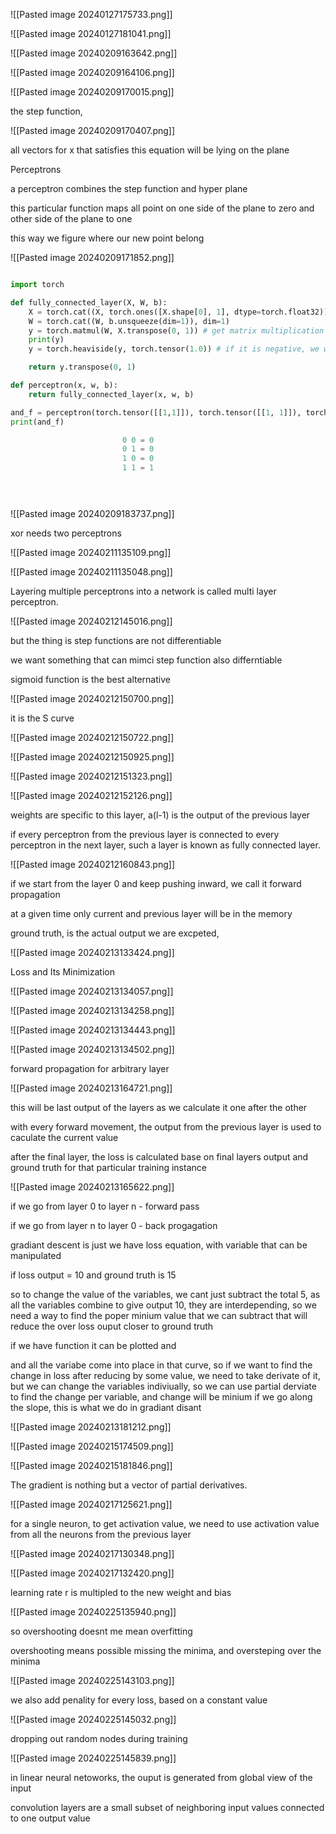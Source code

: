 
![[Pasted image 20240127175733.png]]

![[Pasted image 20240127181041.png]]

![[Pasted image 20240209163642.png]]

![[Pasted image 20240209164106.png]]

![[Pasted image 20240209170015.png]]

the step function, 

![[Pasted image 20240209170407.png]]

all vectors for x that satisfies this equation will be lying on the plane

Perceptrons

a perceptron combines the step function and hyper plane

this particular function maps all point on one side of the plane to zero and other side of the plane to one


this way we figure where our new point belong

![[Pasted image 20240209171852.png]]

```python

import torch

def fully_connected_layer(X, W, b):
    X = torch.cat((X, torch.ones([X.shape[0], 1], dtype=torch.float32)), dim=1)
    W = torch.cat((W, b.unsqueeze(dim=1)), dim=1)
    y = torch.matmul(W, X.transpose(0, 1)) # get matrix multiplication
    print(y)
    y = torch.heaviside(y, torch.tensor(1.0)) # if it is negative, we will get zero, positive, one

    return y.transpose(0, 1)

def perceptron(x, w, b):
    return fully_connected_layer(x, w, b)

and_f = perceptron(torch.tensor([[1,1]]), torch.tensor([[1, 1]]), torch.tensor([-1.5]))
print(and_f)

                         0 0 = 0
                         0 1 = 0                         
                         1 0 = 0
                         1 1 = 1


           
```


![[Pasted image 20240209183737.png]]


xor needs two perceptrons

![[Pasted image 20240211135109.png]]

![[Pasted image 20240211135048.png]]

Layering multiple perceptrons into a network is called multi layer perceptron.

![[Pasted image 20240212145016.png]]



but the thing is step functions are not differentiable



we want something that can mimci step function also differntiable

sigmoid function is the best alternative

![[Pasted image 20240212150700.png]]

it is the S curve

![[Pasted image 20240212150722.png]]

![[Pasted image 20240212150925.png]]

![[Pasted image 20240212151323.png]]

![[Pasted image 20240212152126.png]]

weights are specific to this layer, a(l-1) is the output of the previous layer

if every perceptron from the previous layer is connected to every perceptron in the next layer, such a layer is known as fully connected layer.

![[Pasted image 20240212160843.png]]

if we start from the layer 0 and keep pushing inward, we call it forward propagation

at a given time only current and previous layer will be in the memory

ground truth, is the actual output we are excpeted, 

![[Pasted image 20240213133424.png]]

Loss and Its Minimization

![[Pasted image 20240213134057.png]]

![[Pasted image 20240213134258.png]]


![[Pasted image 20240213134443.png]]


![[Pasted image 20240213134502.png]]

forward propagation for arbitrary layer

![[Pasted image 20240213164721.png]]

this will be last output of the layers as we calculate it one after the other

with every forward movement, the output from the previous layer is used to caculate the current value

after the final layer, the loss is calculated base on final layers output and ground truth for that particular training instance

![[Pasted image 20240213165622.png]]



if we go from layer 0 to layer n - forward pass

if we go from layer n to layer 0 - back progagation


gradiant descent is just we have loss equation, with variable that can be manipulated

if loss output = 10 and ground truth is 15

so to change the value of the variables, we cant just subtract the total 5, as all the variables combine to give output 10, they are interdepending, so we need a way to find the poper minium value that we can subtract that will reduce the over loss ouput closer to ground truth

if we have function it can be plotted and 

and all the variabe come into place in that curve, so if we want to find the change in loss after reducing by some value, we need to take derivate of it, but we can change the variables indiviually, so we can use partial derviate to find the change per variable, and change will be minium if we go along the slope, this is what we do in gradiant disant

![[Pasted image 20240213181212.png]]

![[Pasted image 20240215174509.png]]

![[Pasted image 20240215181846.png]]

The gradient is nothing but a vector of partial derivatives.

![[Pasted image 20240217125621.png]]

for a single neuron, to get activation value, we need to use activation value from all the neurons from the previous layer

![[Pasted image 20240217130348.png]]


![[Pasted image 20240217132420.png]]

learning rate r is multipled to the new weight and bias

![[Pasted image 20240225135940.png]]

so overshooting doesnt me mean overfitting

overshooting means possible missing the minima, and oversteping over the minima

![[Pasted image 20240225143103.png]]

we also add penality for every loss, based on a constant value

![[Pasted image 20240225145032.png]]

dropping out random nodes during training

![[Pasted image 20240225145839.png]]

in linear neural netoworks, the ouput is generated from global view of the input


convolution layers are a small subset of neighboring input values connected to one output value

